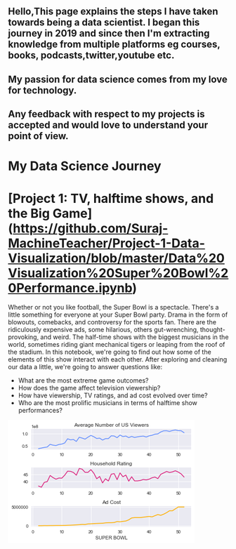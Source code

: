 

## Hello,This page explains the steps I have taken towards being a data scientist. I began this journey in 2019 and since then I'm extracting knowledge from multiple platforms eg courses, books, podcasts,twitter,youtube etc. 
## My passion for data science comes from my love for technology. 
## Any feedback with respect to my projects is accepted and would love to understand your point of view. 

# My Data Science Journey
# <b>[Project 1: TV, halftime shows, and the Big Game]</b>(https://github.com/Suraj-MachineTeacher/Project-1-Data-Visualization/blob/master/Data%20Visualization%20Super%20Bowl%20Performance.ipynb)
Whether or not you like football, the Super Bowl is a spectacle. There's a little something for everyone at your Super Bowl party. Drama in the form of blowouts, comebacks, and controversy for the sports fan. There are the ridiculously expensive ads, some hilarious, others gut-wrenching, thought-provoking, and weird. The half-time shows with the biggest musicians in the world, sometimes riding giant mechanical tigers or leaping from the roof of the stadium. In this notebook, we're going to find out how some of the elements of this show interact with each other. After exploring and cleaning our data a little, we're going to answer questions like:

* What are the most extreme game outcomes?
* How does the game affect television viewership?
* How have viewership, TV ratings, and ad cost evolved over time?
* Who are the most prolific musicians in terms of halftime show performances?

![](Images/Image.png)
